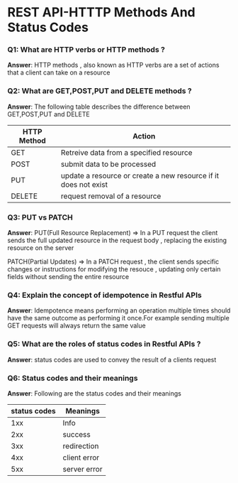 # REST API-HTTTP Methods And Status Codes

### Q1: What are HTTP verbs or HTTP methods ? 

**Answer**: HTTP methods , also known as HTTP verbs are a set of actions that a client can take on a resource

### Q2: What are GET,POST,PUT and DELETE methods ? 

**Answer**: The following table describes the difference between GET,POST,PUT and DELETE 

| HTTP Method | Action                                                       |
| ----------- | ------------------------------------------------------------ |
| GET         | Retreive data from a specified resource                      |
| POST        | submit data to be processed                                  |
| PUT         | update a resource or create a new resource if it does not exist |
| DELETE      | request removal of a resource                                |

### Q3: PUT vs PATCH 

**Answer**: PUT(Full Resource Replacement) ⇒ In a PUT request the client sends the full updated resource in the request body , replacing the existing resource on the server

PATCH(Partial Updates) ⇒ In a PATCH request , the client sends specific changes or instructions for modifying the resouce , updating only certain fields without sending the entire resource

### Q4: Explain the concept of idempotence in Restful APIs

**Answer**: Idempotence means performing an operation multiple times should have the same outcome as performing it once.For example sending multiple GET requests will always return the same value

### Q5: What are the roles of status codes in Restful APIs ? 

**Answer**: status codes are used to convey the result of a clients request 

### Q6: Status codes and their meanings 

**Answer**: Following are the status codes and their meanings 

| status codes | Meanings     |
| ------------ | ------------ |
| 1xx          | Info         |
| 2xx          | success      |
| 3xx          | redirection  |
| 4xx          | client error |
| 5xx          | server error |

### 


